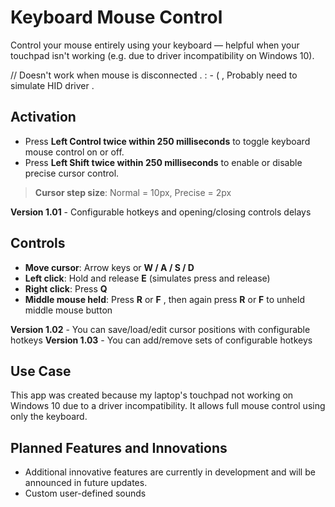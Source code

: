 
# Keyboard Mouse Control

Control your mouse entirely using your keyboard — helpful when your touchpad isn't working (e.g. due to driver incompatibility on Windows 10).

// Doesn't work when mouse is disconnected . : - ( , Probably need to simulate HID driver .

## Activation

- Press **Left Control twice within 250 milliseconds** to toggle keyboard mouse control on or off.
- Press **Left Shift twice within 250 milliseconds** to enable or disable precise cursor control.

> **Cursor step size**: Normal = 10px, Precise = 2px

**Version 1.01** - Configurable hotkeys and opening/closing controls delays

## Controls

- **Move cursor**: Arrow keys or **W / A / S / D**
- **Left click**: Hold and release **E** (simulates press and release)
- **Right click**: Press **Q**
- **Middle mouse held**: Press **R** or **F** , then again press **R** or **F** to unheld middle mouse button

**Version 1.02** - You can save/load/edit cursor positions with configurable hotkeys
**Version 1.03** - You can add/remove sets of configurable hotkeys

## Use Case

This app was created because my laptop's touchpad not working on Windows 10 due to a driver incompatibility. It allows full mouse control using only the keyboard.

## Planned Features and Innovations
- Additional innovative features are currently in development and will be announced in future updates.
- Custom user-defined sounds  
